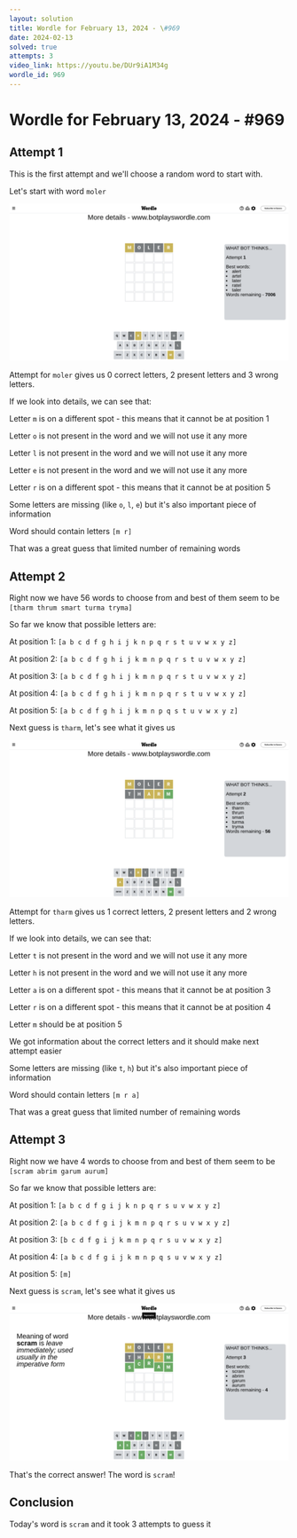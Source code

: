 ```yaml
---
layout: solution
title: Wordle for February 13, 2024 - \#969
date: 2024-02-13
solved: true
attempts: 3
video_link: https://youtu.be/DUr9iA1M34g
wordle_id: 969
---
```


# Wordle for February 13, 2024 - \#969

## Attempt 1

This is the first attempt and we'll choose a random word to start with.

Let's start with word `moler`

![Attempt 1](2024-02-13/attempt-1.png)

Attempt for `moler` gives us 0 correct letters, 2 present letters and 3 wrong letters.

If we look into details, we can see that:

Letter `m` is on a different spot - this means that it cannot be at position 1

Letter `o` is not present in the word and we will not use it any more

Letter `l` is not present in the word and we will not use it any more

Letter `e` is not present in the word and we will not use it any more

Letter `r` is on a different spot - this means that it cannot be at position 5

Some letters are missing (like `o`, `l`, `e`) but it's also important piece of information

Word should contain letters `[m r]`

That was a great guess that limited number of remaining words



## Attempt 2

Right now we have 56 words to choose from and best of them seem to be `[tharm thrum smart turma tryma]`

So far we know that possible letters are:

At position 1: `[a b c d f g h i j k n p q r s t u v w x y z]`

At position 2: `[a b c d f g h i j k m n p q r s t u v w x y z]`

At position 3: `[a b c d f g h i j k m n p q r s t u v w x y z]`

At position 4: `[a b c d f g h i j k m n p q r s t u v w x y z]`

At position 5: `[a b c d f g h i j k m n p q s t u v w x y z]`

Next guess is `tharm`, let's see what it gives us

![Attempt 2](2024-02-13/attempt-2.png)

Attempt for `tharm` gives us 1 correct letters, 2 present letters and 2 wrong letters.

If we look into details, we can see that:

Letter `t` is not present in the word and we will not use it any more

Letter `h` is not present in the word and we will not use it any more

Letter `a` is on a different spot - this means that it cannot be at position 3

Letter `r` is on a different spot - this means that it cannot be at position 4

Letter `m` should be at position 5

We got information about the correct letters and it should make next attempt easier

Some letters are missing (like `t`, `h`) but it's also important piece of information

Word should contain letters `[m r a]`

That was a great guess that limited number of remaining words



## Attempt 3

Right now we have 4 words to choose from and best of them seem to be `[scram abrim garum aurum]`

So far we know that possible letters are:

At position 1: `[a b c d f g i j k n p q r s u v w x y z]`

At position 2: `[a b c d f g i j k m n p q r s u v w x y z]`

At position 3: `[b c d f g i j k m n p q r s u v w x y z]`

At position 4: `[a b c d f g i j k m n p q s u v w x y z]`

At position 5: `[m]`

Next guess is `scram`, let's see what it gives us

![Attempt 3](2024-02-13/attempt-3.png)

That's the correct answer! The word is `scram`!

## Conclusion

Today's word is `scram` and it took 3 attempts to guess it

